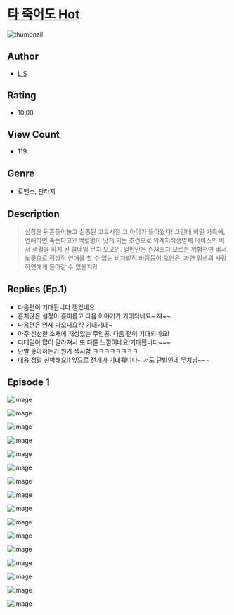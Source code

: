 # [타 죽어도 Hot](https://comic.naver.com/challenge/list?titleId=810324)
![thumbnail](https://image-comic.pstatic.net/user_contents_data/challenge_comic/2023/05/25/354372/upload_7075825954599417652_480x623.jpeg)

## Author
- [LIS](https://comic.naver.com/artistTitle?id=354372)

## Rating
- 10.00

## View Count
- 119

## Genre
- 로맨스, 판타지

## Description
> 심장을 뒤흔들어놓고 실종된 고교시절 그 아이가 돌아왔다! 그런데 비밀 가득에, 연애하면 죽는다고?! 백혈병이 낫게 되는 조건으로 외계지적생명체 아이스의 비서 생활을 하게 된 콜네임 무치 오오언. 일반인은 존재조차 모르는 위험천만 비서 노릇으로 정상적 연애를 할 수 없는 비자발적 바람둥이 오언은, 과연 일생의 사랑 하연에게 돌아갈 수 있을지?!

## Replies (Ep.1)
- 다음편이 기대됩니다 잼있네요
- 흔치않은 설정이 흥미롭고 다음 이야기가 기대되네요~ 꺄~~
- 다음편은 언제 나오나요?? 기대기대~
- 아주 신선한 소재에 개성있는 주인공. 다음 편이 기대되네요!
- 디테일이 많이 달라져서 또 다른 느낌이네요!기대됩니다~~~
- 단발 좋아하는거 뭔가 섹시함 ㅋㅋㅋㅋㅋㅋㅋㅋ
- 내용 정말 신박해요!! 앞으로 전개가 기대됩니다~ 저도 단발인데 무치님~~~

## Episode 1
![image](https://image-comic.pstatic.net/user_contents_data/challenge_comic/2023/05/24/354372/upload_3978989869412333363.jpeg)

![image](https://image-comic.pstatic.net/user_contents_data/challenge_comic/2023/05/23/354372/upload_7365694602271220321.jpeg)

![image](https://image-comic.pstatic.net/user_contents_data/challenge_comic/2023/05/23/354372/upload_3559361457783191857.jpeg)

![image](https://image-comic.pstatic.net/user_contents_data/challenge_comic/2023/05/24/354372/upload_7220738262835553332.jpeg)

![image](https://image-comic.pstatic.net/user_contents_data/challenge_comic/2023/05/23/354372/upload_3833183618833068902.jpeg)

![image](https://image-comic.pstatic.net/user_contents_data/challenge_comic/2023/05/23/354372/upload_7377802411395002935.jpeg)

![image](https://image-comic.pstatic.net/user_contents_data/challenge_comic/2023/05/23/354372/upload_4122818075561309233.jpeg)

![image](https://image-comic.pstatic.net/user_contents_data/challenge_comic/2023/05/23/354372/upload_7293410496000451426.jpeg)

![image](https://image-comic.pstatic.net/user_contents_data/challenge_comic/2023/05/23/354372/upload_4122592705705555556.jpeg)

![image](https://image-comic.pstatic.net/user_contents_data/challenge_comic/2023/05/24/354372/upload_4135818692555662645.jpeg)

![image](https://image-comic.pstatic.net/user_contents_data/challenge_comic/2023/05/23/354372/upload_3905807465583817522.jpeg)

![image](https://image-comic.pstatic.net/user_contents_data/challenge_comic/2023/05/23/354372/upload_4134643537967001700.jpeg)

![image](https://image-comic.pstatic.net/user_contents_data/challenge_comic/2023/05/23/354372/upload_3545521896233842739.jpeg)

![image](https://image-comic.pstatic.net/user_contents_data/challenge_comic/2023/05/23/354372/upload_7003436500481554224.jpeg)

![image](https://image-comic.pstatic.net/user_contents_data/challenge_comic/2023/05/23/354372/upload_4135767024048878130.jpeg)

![image](https://image-comic.pstatic.net/user_contents_data/challenge_comic/2023/05/24/354372/upload_3630522739371487586.jpeg)

